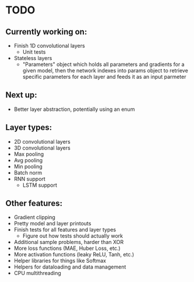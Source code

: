 # TODO

## Currently working on:

-   Finish 1D convolutional layers
    -   Unit tests
-   Stateless layers
    -   "Parameters" object which holds all parameters and gradients for a given model, then the network indexes
        into params object to retrieve specific parameters for each layer and feeds it as an input parmeter

## Next up:

-   Better layer abstraction, potentially using an enum

## Layer types:

-   2D convolutional layers
-   3D convolutional layers
-   Max pooling
-   Avg pooling
-   Min pooling
-   Batch norm
-   RNN support
    -   LSTM support

## Other features:

-   Gradient clipping
-   Pretty model and layer printouts
-   Finish tests for all features and layer types
    -   Figure out how tests should actually work
-   Additional sample problems, harder than XOR
-   More loss functions (MAE, Huber Loss, etc.)
-   More activation functions (leaky ReLU, Tanh, etc.)
-   Helper libraries for things like Softmax
-   Helpers for dataloading and data management
-   CPU multithreading
